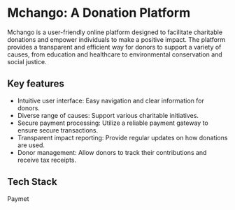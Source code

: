 # Mchango: A Donation Platform

Mchango is a user-friendly online platform designed to facilitate charitable donations and empower individuals to make a positive impact. The platform provides a transparent and efficient way for donors to support a variety of causes, from education and healthcare to environmental conservation and social justice.

## Key features

- Intuitive user interface: Easy navigation and clear information for donors.
- Diverse range of causes: Support various charitable initiatives.
- Secure payment processing: Utilize a reliable payment gateway to ensure secure transactions.
- Transparent impact reporting: Provide regular updates on how donations are used.
- Donor management: Allow donors to track their contributions and receive tax receipts.

## Tech Stack
Paymet
